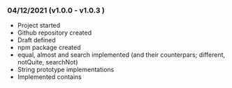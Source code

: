 ### 04/12/2021 (v1.0.0 - v1.0.3 )
- Project started
- Github repository created
- Draft defined
- npm package created
- equal, almost and search implemented (and their counterpars; different, notQuite, searchNot)
- String prototype implementations
- Implemented contains
